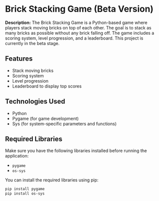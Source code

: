 # Brick Stacking Game (Beta Version)

**Description:** The Brick Stacking Game is a Python-based game where players stack moving bricks on top of each other. The goal is to stack as many bricks as possible without any brick falling off. The game includes a scoring system, level progression, and a leaderboard. This project is currently in the beta stage.

## Features
- Stack moving bricks
- Scoring system
- Level progression
- Leaderboard to display top scores

## Technologies Used
- Python
- Pygame (for game development)
- Sys (for system-specific parameters and functions)

## Required Libraries
Make sure you have the following libraries installed before running the application:
- `pygame`
- `os-sys`

You can install the required libraries using pip:
```sh
pip install pygame
pip install os-sys
